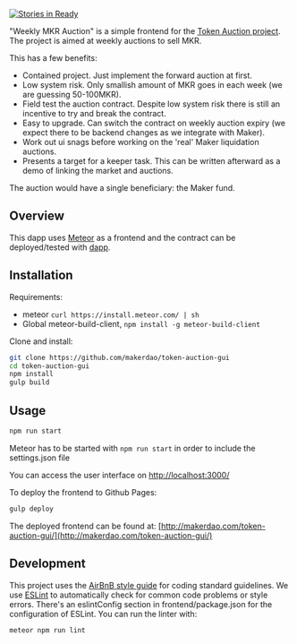 [![Stories in Ready](https://badge.waffle.io/MakerDAO/weekly-mkr-auction.png?label=ready&title=Ready)](https://waffle.io/MakerDAO/weekly-mkr-auction)

"Weekly MKR Auction" is a simple frontend for the [Token Auction project](https://github.com/MakerDAO/token-auction). The project is aimed at weekly auctions to sell MKR.

This has a few benefits:

* Contained project. Just implement the forward auction at first.
* Low system risk. Only smallish amount of MKR goes in each week (we are guessing 50-100MKR).
* Field test the auction contract. Despite low system risk there is still an incentive to try and break the contract.
* Easy to upgrade. Can switch the contract on weekly auction expiry (we expect there to be backend changes as we integrate with Maker).
* Work out ui snags before working on the 'real' Maker liquidation auctions.
* Presents a target for a keeper task. This can be written afterward as a demo of linking the market and auctions.

The auction would have a single beneficiary: the Maker fund.

## Overview

This dapp uses [Meteor](https://www.meteor.com/) as a frontend and the contract can be deployed/tested with [dapp](https://github.com/dapphub/dapp).

## Installation

Requirements:

* meteor `curl https://install.meteor.com/ | sh`
* Global meteor-build-client, `npm install -g meteor-build-client`

Clone and install:

```bash
git clone https://github.com/makerdao/token-auction-gui
cd token-auction-gui
npm install
gulp build
```

## Usage

```bash
npm run start
```

Meteor has to be started with `npm run start` in order to include the settings.json file

You can access the user interface on [http://localhost:3000/](http://localhost:3000/)

To deploy the frontend to Github Pages:

```bash
gulp deploy
```

The deployed frontend can be found at: [http://makerdao.com/token-auction-gui/](http://makerdao.com/token-auction-gui/)

## Development

This project uses the [AirBnB style guide](https://github.com/airbnb/javascript) for coding standard guidelines.
We use [ESLint](http://eslint.org/docs/user-guide/getting-started) to automatically check for common code problems or style errors.
There's an eslintConfig section in frontend/package.json for the configuration of ESLint.
You can run the linter with:

```bash
meteor npm run lint
``` 
